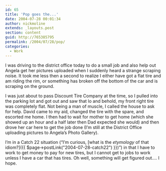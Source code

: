 ```yaml
---
id: 65
title: 'Pop goes the...'
date: 2004-07-28 00:01:34
author: nickmoline
extends: _layouts.post
section: content
guid: http://765385795
permalink: /2004/07/28/pop/
categories:
  - Work
---
```

I was driving to the district office today to do a small job and also help out Angela get her pictures uploaded when I suddenly heard a strange scraping noise. It took me less then a second to realize I either have got a flat tire and am riding the rim, or something has broken off the bottom of the car and is scraping on the ground.

<!--more-->

I was just about to pass Discount Tire Company at the time, so I pulled into the parking lot and got out and saw that lo and behold, my front right tire was completely flat. Not being a man of muscle, I called the house to ask for help. David came to my aid, changed the tire with the spare, and escorted me home. I then had to wait for mother to get home (which she showed up an hour and a half later then Dad expected she would) and then drove her car here to get the job done (I&#8217;m still at the District Office uploading pictures to Angela&#8217;s Photo Gallery).

I&#8217;m in a Catch 22 situation (&#8220;I&#8217;m curious, [what is the _etymology_ of that idiom?]({{ $page->postLink("2004-07-28-catch22") }})&#8221;) in that I have to work to get money to pay for new tires, but I cannot get to jobs to work unless I have a car that has tires. Oh well, something will get figured out&#8230;. I hope.

